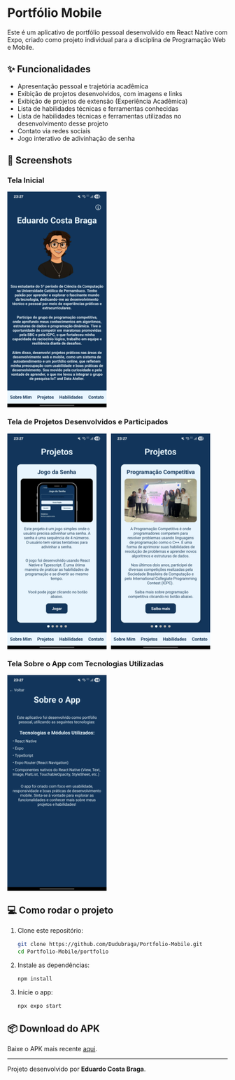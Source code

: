 # Portfólio Mobile

Este é um aplicativo de portfólio pessoal desenvolvido em React Native com Expo, criado como projeto individual para a disciplina de Programação Web e Mobile.

## ✨ Funcionalidades

- Apresentação pessoal e trajetória acadêmica
- Exibição de projetos desenvolvidos, com imagens e links
- Exibição de projetos de extensão (Experiência Acadêmica)
- Lista de habilidades técnicas e ferramentas conhecidas
- Lista de habilidades técnicas e ferramentas utilizadas no desenvolvimento desse projeto
- Contato via redes sociais
- Jogo interativo de adivinhação de senha

## 📱 Screenshots

### Tela Inicial
<div style="display: flex; gap: 10px;">
  <img src="images/screenshot_home.jpg" alt="Home" width="45%"/>
</div>

### Tela de Projetos Desenvolvidos e Participados
<div style="display: flex; gap: 10px;">
  <img src="images/screenshot_projetos_1.jpg" alt="Projetos 1" width="45%"/>
  <img src="images/screenshot_projetos_2.jpg" alt="Projetos 2" width="45%"/>
</div>

### Tela Sobre o App com Tecnologias Utilizadas

<div style="display: flex; gap: 10px;">
  <img src="images/screenshot_sobre.jpg" alt="Home" width="45%"/>
</div>

## 💻 Como rodar o projeto

1. Clone este repositório:
   ```bash
   git clone https://github.com/Dudubraga/Portfolio-Mobile.git
   cd Portfolio-Mobile/portfolio
   ```

2. Instale as dependências:
   ```bash
   npm install
   ```

3. Inicie o app:
   ```bash
   npx expo start
   ```
   
## 📦 Download do APK

Baixe o APK mais recente [aqui](https://github.com/Dudubraga/Portfolio-Mobile/releases).

---

Projeto desenvolvido por **Eduardo Costa Braga**.